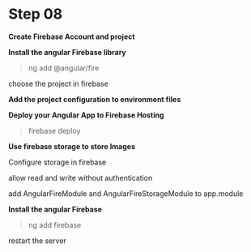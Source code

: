# Step 08

**Create Firebase Account and project**

**Install the angular Firebase library**

> ng add @angular/fire

choose the project in firebase

**Add the project configuration to environment files**


**Deploy your Angular App to Firebase Hosting**

> firebase deploy

**Use firebase storage to store Images**

Configure storage in firebase

allow read and write without authentication

add AngularFireModule and AngularFireStorageModule to app.module

**Install the angular Firebase**

> ng add firebase

restart the server
